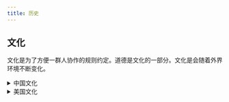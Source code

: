 ```yaml
---
title: 历史
---
```


## 文化
文化是为了方便一群人协作的规则约定。道德是文化的一部分。文化是会随着外界环境不断变化。


<details>
  <summary>中国文化</summary>

1. 社会结构和秩序:

- 儒家思想:强调五伦(君臣、父子、夫妇、兄弟、朋友)的社会秩序
- 家族观念:重视家庭、宗族关系
- 等级制度:如科举制度、官僚体系

2. 思维方式:

- 阴阳五行思想:影响中医、风水等领域
- 中庸之道:追求平衡和谐
- 循环观念:如历史循环论

3. 行为标准:

- 礼仪文化:如拜年、送礼、待客之道
- 集体主义:强调群体利益高于个人
- 面子文化:重视社会评价和人际关系

4. 价值观念:

- 重视教育:尊师重道、读书改变命运
- 勤俭节约:艰苦奋斗的精神
- 孝道:尊老爱幼

5. 规范和制度:

- 传统节日:如春节、中秋节等
- 婚丧嫁娶习俗
- 饮食文化:如餐桌礼仪、地方特色菜系

6. 艺术和审美:

- 书法、国画等传统艺术
- 园林、建筑的美学理念
- 诗词歌赋的文学传统

这些文化元素构成了一个复杂的系统,塑造了中国人的思维方式、行为模式和价值观。它们通过家庭教育、学校教育、社会实践等方式代代相传,成为维系中国社会秩序的重要因素。

</details>

<details>
  <summary>美国文化</summary>
  美国作为一个相对年轻的国家，其文化是多元化的混合体，受到原住民、欧洲殖民者、非洲裔美国人以及后来的移民群体的影响。根据之前讨论的文化定义，我们可以从以下几个方面来探讨美国文化：

1. 社会结构和秩序：

- 民主制度：三权分立、定期选举
- 个人主义：强调个人权利和自由
- 多元文化主义：种族、民族的多样性

2. 思维方式：

- 实用主义：注重实际效果和解决问题
- 创新精神：鼓励创新和冒险
- 乐观主义：相信通过努力可以改变现状

3. 行为标准：

- 直接沟通：倾向于直接表达想法和感受
- 时间观念：注重准时和效率
- 竞争意识：在教育、工作中鼓励竞争

4. 价值观念：

- 机会平等：相信人人都有成功的机会
- 消费主义：重视物质生活质量
- 志愿服务精神：鼓励社区参与和志愿服务

5. 规范和制度：

- 法治精神：尊重法律，相信法律的公正性
- 宗教多样性：宗教自由，但基督教传统影响深远
- 体育文化：如美式足球、棒球等国民运动

6. 艺术和审美：

- 好莱坞电影：塑造了全球流行文化
- 流行音乐：如爵士、摇滚、嘻哈等
- 现代艺术：抽象表现主义等艺术运动

7. 饮食文化：

- 快餐文化：汉堡、披萨等
- 烧烤文化：户外烧烤聚会
- 融合菜：各种族裔美食的混合

8. 节日传统：

- 感恩节：家庭团聚、表达感恩
- 独立日：庆祝国家独立
- 万圣节：社区互动、装扮文化

9. 工作文化：

- 职业流动性：频繁更换工作被视为正常
- 创业精神：鼓励自主创业
- 工作与生活平衡：越来越受重视

这些元素共同构成了美国文化的基本框架，影响着美国人的日常生活、思维方式和价值观。然而，需要注意的是，美国是一个幅员辽阔、人口多样的国家，不同地区、不同群体之间存在显著差异。此外，随着全球化和社会变革，美国文化也在不断演变。

您对美国文化的哪些方面特别感兴趣？我们可以就某个具体领域进行更深入的探讨。
</details>